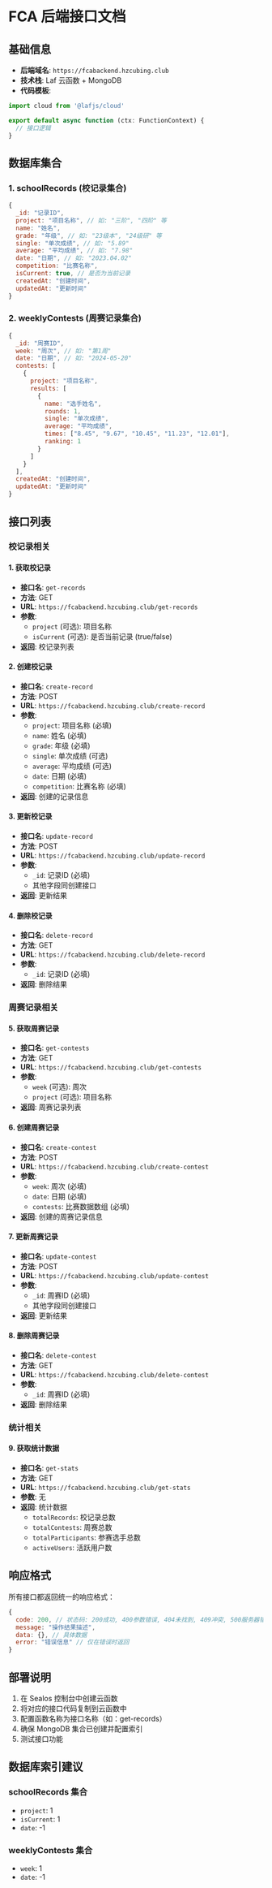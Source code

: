 # FCA 后端接口文档

## 基础信息

- **后端域名**: `https://fcabackend.hzcubing.club`
- **技术栈**: Laf 云函数 + MongoDB
- **代码模板**: 
```javascript
import cloud from '@lafjs/cloud'

export default async function (ctx: FunctionContext) {
  // 接口逻辑
}
```

## 数据库集合

### 1. schoolRecords (校记录集合)
```javascript
{
  _id: "记录ID",
  project: "项目名称", // 如: "三阶", "四阶" 等
  name: "姓名",
  grade: "年级", // 如: "23级本", "24级研" 等
  single: "单次成绩", // 如: "5.89"
  average: "平均成绩", // 如: "7.98"
  date: "日期", // 如: "2023.04.02"
  competition: "比赛名称",
  isCurrent: true, // 是否为当前记录
  createdAt: "创建时间",
  updatedAt: "更新时间"
}
```

### 2. weeklyContests (周赛记录集合)
```javascript
{
  _id: "周赛ID",
  week: "周次", // 如: "第1周"
  date: "日期", // 如: "2024-05-20"
  contests: [
    {
      project: "项目名称",
      results: [
        {
          name: "选手姓名",
          rounds: 1,
          single: "单次成绩",
          average: "平均成绩",
          times: ["8.45", "9.67", "10.45", "11.23", "12.01"],
          ranking: 1
        }
      ]
    }
  ],
  createdAt: "创建时间",
  updatedAt: "更新时间"
}
```

## 接口列表

### 校记录相关

#### 1. 获取校记录
- **接口名**: `get-records`
- **方法**: GET
- **URL**: `https://fcabackend.hzcubing.club/get-records`
- **参数**:
  - `project` (可选): 项目名称
  - `isCurrent` (可选): 是否当前记录 (true/false)
- **返回**: 校记录列表

#### 2. 创建校记录
- **接口名**: `create-record`
- **方法**: POST
- **URL**: `https://fcabackend.hzcubing.club/create-record`
- **参数**:
  - `project`: 项目名称 (必填)
  - `name`: 姓名 (必填)
  - `grade`: 年级 (必填)
  - `single`: 单次成绩 (可选)
  - `average`: 平均成绩 (可选)
  - `date`: 日期 (必填)
  - `competition`: 比赛名称 (必填)
- **返回**: 创建的记录信息

#### 3. 更新校记录
- **接口名**: `update-record`
- **方法**: POST
- **URL**: `https://fcabackend.hzcubing.club/update-record`
- **参数**:
  - `_id`: 记录ID (必填)
  - 其他字段同创建接口
- **返回**: 更新结果

#### 4. 删除校记录
- **接口名**: `delete-record`
- **方法**: GET
- **URL**: `https://fcabackend.hzcubing.club/delete-record`
- **参数**:
  - `_id`: 记录ID (必填)
- **返回**: 删除结果

### 周赛记录相关

#### 5. 获取周赛记录
- **接口名**: `get-contests`
- **方法**: GET
- **URL**: `https://fcabackend.hzcubing.club/get-contests`
- **参数**:
  - `week` (可选): 周次
  - `project` (可选): 项目名称
- **返回**: 周赛记录列表

#### 6. 创建周赛记录
- **接口名**: `create-contest`
- **方法**: POST
- **URL**: `https://fcabackend.hzcubing.club/create-contest`
- **参数**:
  - `week`: 周次 (必填)
  - `date`: 日期 (必填)
  - `contests`: 比赛数据数组 (必填)
- **返回**: 创建的周赛记录信息

#### 7. 更新周赛记录
- **接口名**: `update-contest`
- **方法**: POST
- **URL**: `https://fcabackend.hzcubing.club/update-contest`
- **参数**:
  - `_id`: 周赛ID (必填)
  - 其他字段同创建接口
- **返回**: 更新结果

#### 8. 删除周赛记录
- **接口名**: `delete-contest`
- **方法**: GET
- **URL**: `https://fcabackend.hzcubing.club/delete-contest`
- **参数**:
  - `_id`: 周赛ID (必填)
- **返回**: 删除结果

### 统计相关

#### 9. 获取统计数据
- **接口名**: `get-stats`
- **方法**: GET
- **URL**: `https://fcabackend.hzcubing.club/get-stats`
- **参数**: 无
- **返回**: 统计数据
  - `totalRecords`: 校记录总数
  - `totalContests`: 周赛总数
  - `totalParticipants`: 参赛选手总数
  - `activeUsers`: 活跃用户数

## 响应格式

所有接口都返回统一的响应格式：

```javascript
{
  code: 200, // 状态码: 200成功, 400参数错误, 404未找到, 409冲突, 500服务器错误
  message: "操作结果描述",
  data: {}, // 具体数据
  error: "错误信息" // 仅在错误时返回
}
```

## 部署说明

1. 在 Sealos 控制台中创建云函数
2. 将对应的接口代码复制到云函数中
3. 配置函数名称为接口名称（如：get-records）
4. 确保 MongoDB 集合已创建并配置索引
5. 测试接口功能

## 数据库索引建议

### schoolRecords 集合
- `project`: 1
- `isCurrent`: 1
- `date`: -1

### weeklyContests 集合
- `week`: 1
- `date`: -1
